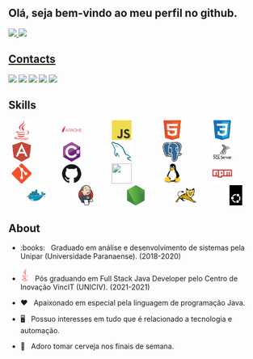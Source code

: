 ## Olá, seja bem-vindo ao meu perfil no github.
 <div>
  <a href="https://github.com/juliosfro">
  <img height="180em" src="https://github-readme-stats.vercel.app/api?username=juliosfro&show_icons=true&theme=dracula&include_all_commits=true&count_private=true"/>
  <img height="180em" src="https://github-readme-stats.vercel.app/api/top-langs/?username=rafaballerini&layout=compact&langs_count=8&theme=dracula"/>
<div>

## Contacts  
  <div style="display: inline_block">
  <a href = "mailto: juliosfro@gmail.com"><img src="https://img.shields.io/badge/-Gmail-%23EA4335?style=for-the-badge&logo=gmail&logoColor=white" target="_blank"></a>
  <a href="https://www.linkedin.com/in/juliosfro" target="_blank"><img src="https://img.shields.io/badge/-LinkedIn-%230077B5?style=for-the-badge&logo=linkedin&logoColor=white" target="_blank"></a>
  <a href="https://www.youtube.com/channel/UCSzUVqVLFflM4zbk4EtlYcg" target="_blank"><img src="https://img.shields.io/badge/-Youtube-%23333?style=for-the-badge&logo=youtube&logoColor=white" target="_blank"></a>
  <a href="https://instagram.com/juliosfro" target="_blank"><img src="https://img.shields.io/badge/-Instagram-%23E4405F?style=for-the-badge&logo=instagram&logoColor=white" target="_blank"></a>
  <a href="https://www.facebook.com/juliosfro/" alt="Facebook">
  <img src="https://img.shields.io/badge/-Facebook-3b5998?style=for-the-badge&logo=facebook&logoColor=white&link=https://www.facebook.com/juliosfro/"/></a>
</div>

## Skills
<p align="center">
    <img height="40" width="40" src="https://raw.githubusercontent.com/devicons/devicon/master/icons/java/java-plain.svg">
    &nbsp;&nbsp;&nbsp;&nbsp;&nbsp;&nbsp;&nbsp;&nbsp;&nbsp;&nbsp;&nbsp;&nbsp;&nbsp;
    <img height="40" width="40" src="https://raw.githubusercontent.com/devicons/devicon/master/icons/apache/apache-original-wordmark.svg">
    &nbsp;&nbsp;&nbsp;&nbsp;&nbsp;&nbsp;&nbsp;&nbsp;&nbsp;&nbsp;&nbsp;&nbsp;&nbsp;
    <img height="40" width="40" src="https://raw.githubusercontent.com/devicons/devicon/master/icons/javascript/javascript-original.svg">
    &nbsp;&nbsp;&nbsp;&nbsp;&nbsp;&nbsp;&nbsp;&nbsp;&nbsp;&nbsp;&nbsp;&nbsp;&nbsp;
    <img height="40" width="40" src="https://raw.githubusercontent.com/devicons/devicon/master/icons/html5/html5-original.svg">
    &nbsp;&nbsp;&nbsp;&nbsp;&nbsp;&nbsp;&nbsp;&nbsp;&nbsp;&nbsp;&nbsp;&nbsp;&nbsp;
    <img height="40" width="40" src="https://raw.githubusercontent.com/devicons/devicon/master/icons/css3/css3-original.svg">
    &nbsp;&nbsp;&nbsp;&nbsp;&nbsp;&nbsp;&nbsp;&nbsp;&nbsp;&nbsp;&nbsp;&nbsp;&nbsp;
    <img height="40" width="40" src="https://github.com/devicons/devicon/blob/master/icons/angularjs/angularjs-plain.svg">
    &nbsp;&nbsp;&nbsp;&nbsp;&nbsp;&nbsp;&nbsp;&nbsp;&nbsp;&nbsp;&nbsp;&nbsp;&nbsp;
    <img height="40" width="40" src="https://raw.githubusercontent.com/devicons/devicon/master/icons/csharp/csharp-original.svg">
    &nbsp;&nbsp;&nbsp;&nbsp;&nbsp;&nbsp;&nbsp;&nbsp;&nbsp;&nbsp;&nbsp;&nbsp;&nbsp;
    <img height="40" width="40" src="https://raw.githubusercontent.com/devicons/devicon/master/icons/mysql/mysql-original.svg">
    &nbsp;&nbsp;&nbsp;&nbsp;&nbsp;&nbsp;&nbsp;&nbsp;&nbsp;&nbsp;&nbsp;&nbsp;&nbsp;
    <img height="40" width="40" src="https://raw.githubusercontent.com/devicons/devicon/master/icons/postgresql/postgresql-original.svg">
    &nbsp;&nbsp;&nbsp;&nbsp;&nbsp;&nbsp;&nbsp;&nbsp;&nbsp;&nbsp;&nbsp;&nbsp;&nbsp;
    <img height="40" width="40" src="https://raw.githubusercontent.com/devicons/devicon/master/icons/microsoftsqlserver/microsoftsqlserver-plain-wordmark.svg">
    &nbsp;&nbsp;&nbsp;&nbsp;&nbsp;&nbsp;&nbsp;&nbsp;&nbsp;&nbsp;&nbsp;&nbsp;&nbsp
    <img height="40" width="40" src="https://raw.githubusercontent.com/devicons/devicon/master/icons/git/git-original.svg">
    &nbsp;&nbsp;&nbsp;&nbsp;&nbsp;&nbsp;&nbsp;&nbsp;&nbsp;&nbsp;&nbsp;&nbsp;&nbsp;
    <img height="40" width="40" src="https://raw.githubusercontent.com/devicons/devicon/master/icons/github/github-original.svg">
    &nbsp;&nbsp;&nbsp;&nbsp;&nbsp;&nbsp;&nbsp;&nbsp;&nbsp;&nbsp;&nbsp;&nbsp;&nbsp;
    <img height="40" width="40" src="https://www.vectorlogo.zone/logos/springio/springio-icon.svg">
    &nbsp;&nbsp;&nbsp;&nbsp;&nbsp;&nbsp;&nbsp;&nbsp;&nbsp;&nbsp;&nbsp;&nbsp;&nbsp;
    <img height="40" width="40" src="https://raw.githubusercontent.com/devicons/devicon/master/icons/linux/linux-original.svg">
    &nbsp;&nbsp;&nbsp;&nbsp;&nbsp;&nbsp;&nbsp;&nbsp;&nbsp;&nbsp;&nbsp;&nbsp;&nbsp;
    <img height="40" width="40" src="https://raw.githubusercontent.com/devicons/devicon/master/icons/npm/npm-original-wordmark.svg">
    &nbsp;&nbsp;&nbsp;&nbsp;&nbsp;&nbsp;&nbsp;&nbsp;&nbsp;&nbsp;&nbsp;&nbsp;&nbsp;
    <img height="40" width="40" src="https://raw.githubusercontent.com/devicons/devicon/master/icons/docker/docker-original.svg"> 
    &nbsp;&nbsp;&nbsp;&nbsp;&nbsp;&nbsp;&nbsp;&nbsp;&nbsp;&nbsp;&nbsp;&nbsp;&nbsp;
    <img height="40" width="40" src="https://raw.githubusercontent.com/devicons/devicon/master/icons/jenkins/jenkins-original.svg"> 
    &nbsp;&nbsp;&nbsp;&nbsp;&nbsp;&nbsp;&nbsp;&nbsp;&nbsp;&nbsp;&nbsp;&nbsp;&nbsp;
    <img height="40" width="40" src="https://raw.githubusercontent.com/devicons/devicon/master/icons/nodejs/nodejs-original.svg"> 
    &nbsp;&nbsp;&nbsp;&nbsp;&nbsp;&nbsp;&nbsp;&nbsp;&nbsp;&nbsp;&nbsp;&nbsp;&nbsp;
    <img height="40" width="40" src="https://raw.githubusercontent.com/devicons/devicon/master/icons/tomcat/tomcat-original.svg"> 
    &nbsp;&nbsp;&nbsp;&nbsp;&nbsp;&nbsp;&nbsp;&nbsp;&nbsp;&nbsp;&nbsp;&nbsp;&nbsp;
    <img height="40" width="40" src="https://raw.githubusercontent.com/devicons/devicon/master/icons/ubuntu/ubuntu-plain.svg"> 
</p>

## About

- <p> :books: &nbsp  Graduado em análise e desenvolvimento de sistemas pela Unipar (Universidade Paranaense). (2018-2020) </p>
- <p> <img height="27" width="17.0" src="https://raw.githubusercontent.com/devicons/devicon/master/icons/java/java-plain.svg"> &nbsp Pós graduando em Full Stack Java Developer pelo Centro de Inovação VincIT (UNICIV). (2021-2021) </p>
- <p> ❤️ &nbsp  Apaixonado em especial pela linguagem de programação Java. </p>
- <p> 🖥️ &nbsp  Possuo interesses em tudo que é relacionado a tecnologia e automação. </p>
- <p> 🍻 &nbsp  Adoro tomar cerveja nos finais de semana. </p>

